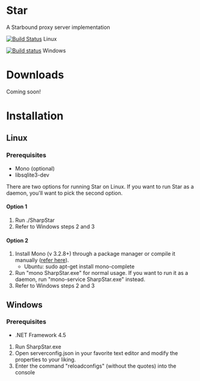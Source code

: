 # Star
A Starbound proxy server implementation


[![Build Status](https://travis-ci.org/SharpStar/Star.svg)](https://travis-ci.org/SharpStar/Star)
Linux

[![Build status](https://ci.appveyor.com/api/projects/status/nyw18cah6foqov0y/branch/master?svg=true)](https://ci.appveyor.com/project/Mitch528/star/branch/master)
Windows

# Downloads
Coming soon!

# Installation

## Linux

### Prerequisites
- Mono (optional)
- libsqlite3-dev

There are two options for running Star on Linux. If you want to run Star as a daemon, you'll want to pick the second option.

#### Option 1

1. Run ./SharpStar
2. Refer to Windows steps 2 and 3

#### Option 2

1. Install Mono (v 3.2.8+) through a package manager or compile it manually ([refer here](<http://www.mono-project.com/docs/compiling-mono/linux/>)).
   - Ubuntu: sudo apt-get install mono-complete
2. Run "mono SharpStar.exe" for normal usage. If you want to run it as a daemon, run "mono-service SharpStar.exe" instead.
4. Refer to Windows steps 2 and 3

## Windows

### Prerequisites
- .NET Framework 4.5

1. Run SharpStar.exe
2. Open serverconfig.json in your favorite text editor and modify the properties to your liking.
3. Enter the command "reloadconfigs" (without the quotes) into the console